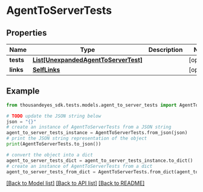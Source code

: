 # AgentToServerTests


## Properties

Name | Type | Description | Notes
------------ | ------------- | ------------- | -------------
**tests** | [**List[UnexpandedAgentToServerTest]**](UnexpandedAgentToServerTest.md) |  | [optional] 
**links** | [**SelfLinks**](SelfLinks.md) |  | [optional] 

## Example

```python
from thousandeyes_sdk.tests.models.agent_to_server_tests import AgentToServerTests

# TODO update the JSON string below
json = "{}"
# create an instance of AgentToServerTests from a JSON string
agent_to_server_tests_instance = AgentToServerTests.from_json(json)
# print the JSON string representation of the object
print(AgentToServerTests.to_json())

# convert the object into a dict
agent_to_server_tests_dict = agent_to_server_tests_instance.to_dict()
# create an instance of AgentToServerTests from a dict
agent_to_server_tests_from_dict = AgentToServerTests.from_dict(agent_to_server_tests_dict)
```
[[Back to Model list]](../README.md#documentation-for-models) [[Back to API list]](../README.md#documentation-for-api-endpoints) [[Back to README]](../README.md)


